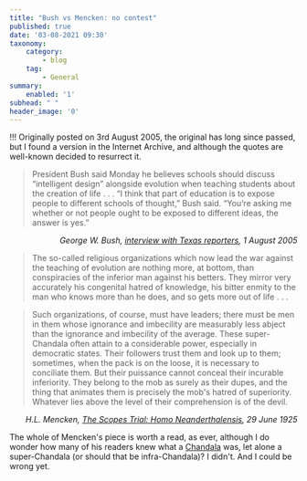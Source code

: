 ```yaml
---
title: "Bush vs Mencken: no contest"
published: true
date: '03-08-2021 09:30'
taxonomy:
    category:
        - blog
    tag:
        - General
summary:
    enabled: '1'
subhead: " "
header_image: '0'
---
```


!!! Originally posted on 3rd August 2005, the original has long since passed, but I found a version in the Internet Archive, and although the quotes are well-known decided to resurrect it.

> President Bush said Monday he believes schools should discuss “intelligent design” alongside evolution when teaching students about the creation of life . . . “I think that part of education is to expose people to different schools of thought,” Bush said. “You’re asking me whether or not people ought to be exposed to different ideas, the answer is yes.”

<p style="text-align: right;"><em>George W. Bush, <a href="https://web.archive.org/web/20050803235835/http://msnbc.msn.com/id/8792302/">interview with Texas reporters</a>, 1 August 2005</em></p>

> The so-called religious organizations which now lead the war against the teaching of evolution are nothing more, at bottom, than conspiracies of the inferior man against his betters. They mirror very accurately his congenital hatred of knowledge, his bitter enmity to the man who knows more than he does, and so gets more out of life . . .

> Such organizations, of course, must have leaders; there must be men in them whose ignorance and imbecility are measurably less abject than the ignorance and imbecility of the average. These super-Chandala often attain to a considerable power, especially in democratic states. Their followers trust them and look up to them; sometimes, when the pack is on the loose, it is necessary to conciliate them. But their puissance cannot conceal their incurable inferiority. They belong to the mob as surely as their dupes, and the thing that animates them is precisely the mob's hatred of superiority. Whatever lies above the level of their comprehension is of the devil.

<p style="text-align: right;"><em>H.L. Mencken, <a href="https://faculty.etsu.edu/history/documents/menckenneander.htm">The Scopes Trial: Homo Neanderthalensis</a>, 29 June 1925</em></p>

The whole of Mencken's piece is worth a read, as ever, although I do wonder how many of his readers knew what a [Chandala](https://en.wikipedia.org/wiki/Chandala) was, let alone a super-Chandala (or should that be infra-Chandala)? I didn't. And I could be wrong yet.
